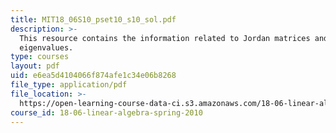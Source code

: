 ```yaml
---
title: MIT18_06S10_pset10_s10_sol.pdf
description: >-
  This resource contains the information related to Jordan matrices and
  eigenvalues.
type: courses
layout: pdf
uid: e6ea5d4104066f874afe1c34e06b8268
file_type: application/pdf
file_location: >-
  https://open-learning-course-data-ci.s3.amazonaws.com/18-06-linear-algebra-spring-2010/e6ea5d4104066f874afe1c34e06b8268_MIT18_06S10_pset10_s10_sol.pdf
course_id: 18-06-linear-algebra-spring-2010
---
```

